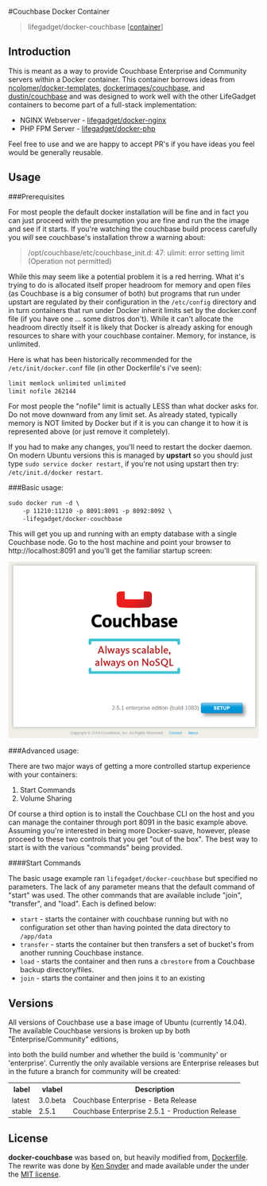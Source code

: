 #Couchbase Docker Container
> lifegadget/docker-couchbase [[container](https://registry.hub.docker.com/u/lifegadget/docker-couchbase/)]

## Introduction

This is meant as a way to provide Couchbase Enterprise and Community servers within a Docker container. This container borrows ideas from  [ncolomer/docker-templates](https://github.com/ncolomer/docker-templates), [dockerimages/couchbase](), and [dustin/couchbase](https://gist.github.com/dustin/6605182) and was designed to work well with the other LifeGadget containers to become part of a full-stack implementation:

- NGINX Webserver - [lifegadget/docker-nginx](https://github.com/lifegadget/docker-nginx)
- PHP FPM Server - [lifegadget/docker-php](https://github.com/lifegadget/docker-php)

Feel free to use and we are happy to accept PR's if you have ideas you feel would be generally reusable.

## Usage ##


###Prerequisites

For most people the default docker installation will be fine and in fact you can just proceed with the presumption you are fine and run the the image and see if it starts. If you're watching the couchbase build process carefully you *will* see couchbase's installation throw a warning about:

> /opt/couchbase/etc/couchbase_init.d: 47: ulimit: error setting limit (Operation not permitted)

While this may seem like a potential problem it is a red herring. What it's trying to do is allocated itself proper headroom for memory and open files (as Couchbase is a big consumer of both) but programs that run under upstart are regulated by their configuration in the `/etc/config` directory and in turn containers that run under Docker inherit limits set by the docker.conf file (if you have one ... some distros don't). While it can't allocate the headroom directly itself it is likely that Docker is already asking for enough resources to share with your couchbase container. Memory, for instance, is unlimited. 

Here is what has been historically recommended for the `/etc/init/docker.conf` file (in other Dockerfile's i've seen):

	limit memlock unlimited unlimited
	limit nofile 262144

For most people the "nofile" limit is actually LESS than what docker asks for. Do not move downward from any limit set. As already stated, typically memory is NOT limited by Docker but if it is you can change it to how it is represented above (or just remove it completely). 

If you had to make any changes, you'll need to restart the docker daemon. On modern Ubuntu versions this is managed by **upstart** so you should just type `sudo service docker restart`, if you're not using upstart then try: `/etc/init.d/docker restart`. 


###Basic usage:

	sudo docker run -d \
		-p 11210:11210 -p 8091:8091 -p 8092:8092 \
		-lifegadget/docker-couchbase 	

This will get you up and running with an empty database with a single Couchbase node. Go to the host machine and point your browser to http://localhost:8091 and you'll get the familiar startup screen:

![ ](resources/startup-screen.png)

###Advanced usage:

There are two major ways of getting a more controlled startup experience with your containers:

1. Start Commands
2. Volume Sharing

Of course a third option is to install the Couchbase CLI on the host and you can manage the container through port 8091 in the basic example above. Assuming you're interested in being more Docker-suave, however, please proceed to these two controls that you get "out of the box". The best way to start is with the various "commands" being provided. 

####Start Commands
	
The basic usage example ran `lifegadget/docker-couchbase` but specified no parameters. The lack of any parameter means that the default command of "start" was used. The other commands that are available include "join", "transfer", and "load". Each is defined below:

- `start` - starts the container with couchbase running but with no configuration set other than having pointed the data directory to `/app/data`
- `transfer` - starts the container but then transfers a set of bucket's from another running Couchbase instance.
- `load` - starts the container and then runs a `cbrestore` from a Couchbase backup directory/files. 
- `join` - starts the container and then joins it to an existing 
 
## Versions ##
All versions of Couchbase use a base image of Ubuntu (currently 14.04). The 
available Couchbase versions is broken up by both "Enterprise/Community" editions, 

into both the build number and whether the build is 'community' or 'enterprise'. Currently the only available versions are Enterprise releases but in the future a branch for community will be created:

<table>
	<tr>
		<th>label</th>
		<th>vlabel</th>
		<th>Description</th>
	</tr>
	<tr>
		<td>latest</td>
		<td>3.0.beta</td>
		<td>Couchbase Enterprise - Beta Release</td>
   </tr>
	<tr>
		<td>stable</td>
		<td>2.5.1</td>
		<td>Couchbase Enterprise 2.5.1 - Production Release</td>
   </tr>
</table>

## License

**docker-couchbase** was based on, but heavily modified from, [Dockerfile](https://gist.github.com/dustin/6605182). The rewrite was done by [Ken Snyder](http://ken.net) and made available under the under the [MIT license](https://github.com/broccolijs/broccoli/blob/master/LICENSE.md).
